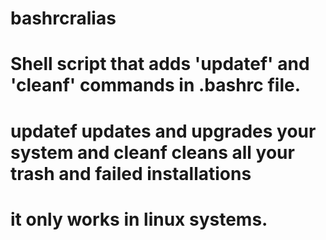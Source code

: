 # bashrcralias
# Shell script that adds 'updatef' and 'cleanf' commands in .bashrc file.
# updatef updates and upgrades your system and cleanf cleans all your trash and failed installations
# it only works in linux systems.
